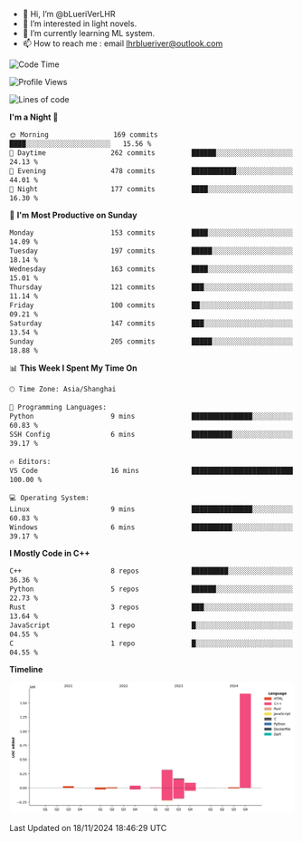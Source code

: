 - 👋 Hi, I’m @bLueriVerLHR
- 👀 I’m interested in light novels.
- 🌱 I’m currently learning ML system.
- 📫 How to reach me : email lhrblueriver@outlook.com

<!--START_SECTION:waka-->
![Code Time](http://img.shields.io/badge/Code%20Time-143%20hrs%2036%20mins-blue)

![Profile Views](http://img.shields.io/badge/Profile%20Views-0-blue)

![Lines of code](https://img.shields.io/badge/From%20Hello%20World%20I%27ve%20Written-2.3%20million%20lines%20of%20code-blue)

**I'm a Night 🦉** 

```text
🌞 Morning                169 commits         ████░░░░░░░░░░░░░░░░░░░░░   15.56 % 
🌆 Daytime                262 commits         ██████░░░░░░░░░░░░░░░░░░░   24.13 % 
🌃 Evening                478 commits         ███████████░░░░░░░░░░░░░░   44.01 % 
🌙 Night                  177 commits         ████░░░░░░░░░░░░░░░░░░░░░   16.30 % 
```
📅 **I'm Most Productive on Sunday** 

```text
Monday                   153 commits         ████░░░░░░░░░░░░░░░░░░░░░   14.09 % 
Tuesday                  197 commits         █████░░░░░░░░░░░░░░░░░░░░   18.14 % 
Wednesday                163 commits         ████░░░░░░░░░░░░░░░░░░░░░   15.01 % 
Thursday                 121 commits         ███░░░░░░░░░░░░░░░░░░░░░░   11.14 % 
Friday                   100 commits         ██░░░░░░░░░░░░░░░░░░░░░░░   09.21 % 
Saturday                 147 commits         ███░░░░░░░░░░░░░░░░░░░░░░   13.54 % 
Sunday                   205 commits         █████░░░░░░░░░░░░░░░░░░░░   18.88 % 
```


📊 **This Week I Spent My Time On** 

```text
🕑︎ Time Zone: Asia/Shanghai

💬 Programming Languages: 
Python                   9 mins              ███████████████░░░░░░░░░░   60.83 % 
SSH Config               6 mins              ██████████░░░░░░░░░░░░░░░   39.17 % 

🔥 Editors: 
VS Code                  16 mins             █████████████████████████   100.00 % 

💻 Operating System: 
Linux                    9 mins              ███████████████░░░░░░░░░░   60.83 % 
Windows                  6 mins              ██████████░░░░░░░░░░░░░░░   39.17 % 
```

**I Mostly Code in C++** 

```text
C++                      8 repos             █████████░░░░░░░░░░░░░░░░   36.36 % 
Python                   5 repos             ██████░░░░░░░░░░░░░░░░░░░   22.73 % 
Rust                     3 repos             ███░░░░░░░░░░░░░░░░░░░░░░   13.64 % 
JavaScript               1 repo              █░░░░░░░░░░░░░░░░░░░░░░░░   04.55 % 
C                        1 repo              █░░░░░░░░░░░░░░░░░░░░░░░░   04.55 % 
```



**Timeline**

![Lines of Code chart](https://raw.githubusercontent.com/bLueriVerLHR/bLueriVerLHR/main/assets/bar_graph.png)


 Last Updated on 18/11/2024 18:46:29 UTC
<!--END_SECTION:waka-->
